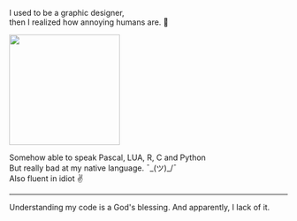 I used to be a graphic designer, <br>
then I realized how annoying humans are. 💢

<img src="https://github.com/Neek0tine/SATRIADATA-BDC/blob/main/nyannoopaque.gif" width="200">

Somehow able to speak Pascal, LUA, R, C and Python  <br>
But really bad at my native language. ¯\_(ツ)_/¯<br>
Also fluent in idiot ✌

<hr>
Understanding my code is a God's blessing. And apparently, I lack of it.

<!---
Neek0tine/Neek0tine is a guy who currently had urges to automate something because how easy python is.
--->
